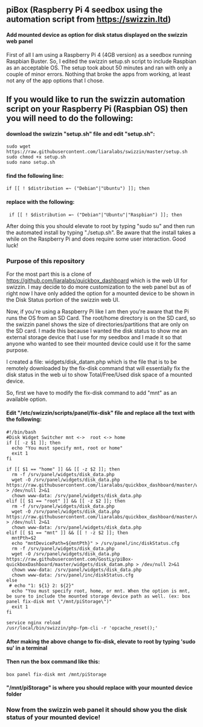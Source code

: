 ## piBox (Raspberry Pi 4 seedbox using the automation script from https://swizzin.ltd)

#### Add mounted device as option for disk status displayed on the swizzin web panel

First of all I am using a Raspberry Pi 4 (4GB version) as a seedbox running Raspbian Buster. So, I edited the swizzin setup.sh script to include Raspbian as an acceptable OS. The setup took about 50 minutes and ran with only a couple of minor errors. Nothing that broke the apps from working, at least not any of the app options that I chose.

## If you would like to run the swizzin automation script on your Raspberry Pi (Raspbian OS) then you will need to do the following:
#### download the swizzin "setup.sh" file and edit "setup.sh":
```
sudo wget https://raw.githubusercontent.com/liaralabs/swizzin/master/setup.sh
sudo chmod +x setup.sh
sudo nano setup.sh
```
#### find the following line:
```
if [[ ! $distribution =~ ("Debian"|"Ubuntu") ]]; then
```
#### replace with the following:
```
 if [[ ! $distribution =~ ("Debian"|"Ubuntu"|"Raspbian") ]]; then
```

After doing this you should elevate to root by typing "sudo su" and then run the automated install by typing "./setup.sh". Be aware that the install takes a while on the Raspberry Pi and does require some user interaction. Good luck!

### Purpose of this repository

For the most part this is a clone of https://github.com/liaralabs/quickbox_dashboard which is the web UI for swizzin. I may decide to do more customization to the web panel but as of right now I have only added the option for a mounted device to be shown in the Disk Status portion of the swizzin web UI.

Now, if you're using a Raspberry Pi like I am then you're aware that the Pi runs the OS from an SD Card. The root/home directory is on the SD card, so the swizzin panel shows the size of directories/partitions that are only on the SD card. I made this because I wanted the disk status to show me an external storage device that I use for my seedbox and I made it so that anyone who wanted to see their mounted device could use it for the same purpose.

I created a file: widgets/disk_datam.php which is the file that is to be remotely downloaded by the fix-disk command that will essentially fix the disk status in the web ui to show Total/Free/Used disk space of a mounted device.

So, first we have to modify the fix-disk command to add "mnt" as an available option.

#### Edit "/etc/swizzin/scripts/panel/fix-disk" file and replace all the text with the following:
```
#!/bin/bash
#Disk Widget Switcher mnt <->  root <-> home
if [[ -z $1 ]]; then
  echo "You must specify mnt, root or home"
  exit 1
fi

if [[ $1 == "home" ]] && [[ -z $2 ]]; then
  rm -f /srv/panel/widgets/disk_data.php
  wget -O /srv/panel/widgets/disk_data.php https://raw.githubusercontent.com/liaralabs/quickbox_dashboard/master/widgets/disk_datah.php > /dev/null 2>&1
  chown www-data: /srv/panel/widgets/disk_data.php
elif [[ $1 == "root" ]] && [[ -z $2 ]]; then
  rm -f /srv/panel/widgets/disk_data.php
  wget -O /srv/panel/widgets/disk_data.php https://raw.githubusercontent.com/liaralabs/quickbox_dashboard/master/widgets/disk_data.php > /dev/null 2>&1
  chown www-data: /srv/panel/widgets/disk_data.php
elif [[ $1 == "mnt" ]] && [[ ! -z $2 ]]; then
  mntPth=$2
  echo "mntDevicePath=${mntPth}" > /srv/panel/inc/diskStatus.cfg
  rm -f /srv/panel/widgets/disk_data.php
  wget -O /srv/panel/widgets/disk_data.php https://raw.githubusercontent.com/GostLy/piBox-quickboxDashboard/master/widgets/disk_datam.php > /dev/null 2>&1
  chown www-data: /srv/panel/widgets/disk_data.php
  chown www-data: /srv/panel/inc/diskStatus.cfg
else
 # echo "1: ${1} 2: ${2}"
  echo "You must specify root, home, or mnt. When the option is mnt, be sure to include the mounted storage device path as well. (ex: box panel fix-disk mnt \"/mnt/piStorage\")"
  exit 1
fi

service nginx reload
/usr/local/bin/swizzin/php-fpm-cli -r 'opcache_reset();'
```

#### After making the above change to fix-disk, elevate to root by typing 'sudo su' in a terminal
#### Then run the box command like this:
```
box panel fix-disk mnt /mnt/piStorage
```
#### "/mnt/piStorage" is where you should replace with your mounted device folder

### Now from the swizzin web panel it should show you the disk status of your mounted device!
